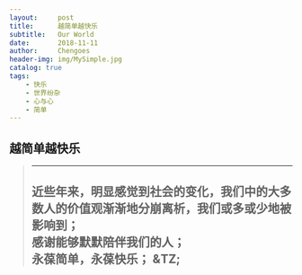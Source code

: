 ```yaml
---
layout:     post
title:      越简单越快乐
subtitle:   Our World
date:       2018-11-11  
author:     Chengoes
header-img: img/MySimple.jpg
catalog: true
tags:
    - 快乐
    - 世界纷杂
    - 心与心
    - 简单
---
```


## 越简单越快乐  
> -----------
> 近些年来，明显感觉到社会的变化，我们中的大多数人的价值观渐渐地分崩离析，我们或多或少地被影响到；  
> 感谢能够默默陪伴我们的人；  
> 永葆简单，永葆快乐；
> &TZ;
> -----------